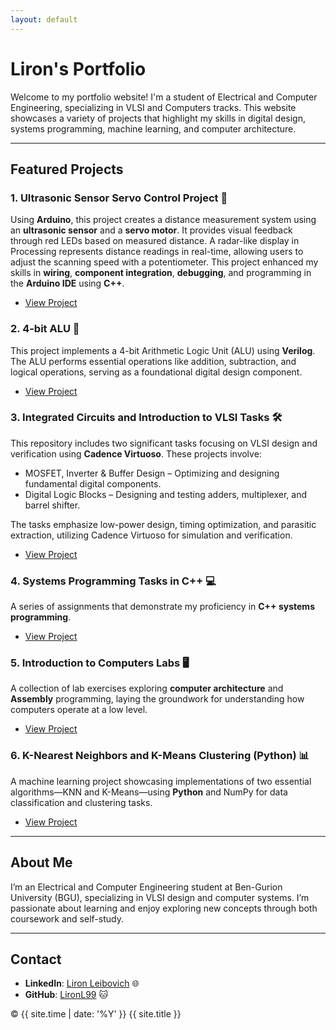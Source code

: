 ```yaml
---
layout: default
---
```


# Liron's Portfolio

Welcome to my portfolio website! I'm a student of Electrical and Computer Engineering, specializing in VLSI and Computers tracks. This website showcases a variety of projects that highlight my skills in digital design, systems programming, machine learning, and computer architecture.

---

## Featured Projects

### 1. Ultrasonic Sensor Servo Control Project 📡
Using **Arduino**, this project creates a distance measurement system using an **ultrasonic sensor** and a **servo motor**. It provides visual feedback through red LEDs based on measured distance. A radar-like display in Processing represents distance readings in real-time, allowing users to adjust the scanning speed with a potentiometer. This project enhanced my skills in **wiring**, **component integration**, **debugging**, and programming in the **Arduino IDE** using **C++**.

- [View Project](https://github.com/LironL99/portfolio/tree/main/Ultrasonic-Sensor-Servo-Control-Project)


### 2. 4-bit ALU 🧮
This project implements a 4-bit Arithmetic Logic Unit (ALU) using **Verilog**. The ALU performs essential operations like addition, subtraction, and logical operations, serving as a foundational digital design component.
- [View Project](https://github.com/LironL99/portfolio/tree/main/4-bit-ALU)

### 3. Integrated Circuits and Introduction to VLSI Tasks 🛠️
This repository includes two significant tasks focusing on VLSI design and verification using **Cadence Virtuoso**. These projects involve:
- MOSFET, Inverter & Buffer Design – Optimizing and designing fundamental digital components.
- Digital Logic Blocks – Designing and testing adders, multiplexer, and barrel shifter.

The tasks emphasize low-power design, timing optimization, and parasitic extraction, utilizing Cadence Virtuoso for simulation and verification.
- [View Project](https://github.com/LironL99/portfolio/tree/main/Integrated-Circuits-and-Introduction-to-VLSI-Tasks)

### 4. Systems Programming Tasks in C++ 💻
A series of assignments that demonstrate my proficiency in **C++ systems programming**.
- [View Project](https://github.com/LironL99/portfolio/tree/main/Systems-Programming-Tasks-CPP)

### 5. Introduction to Computers Labs 🖥️
A collection of lab exercises exploring **computer architecture** and **Assembly** programming, laying the groundwork for understanding how computers operate at a low level.
- [View Project](https://github.com/LironL99/portfolio/tree/main/Introduction-to-Computers-Labs)

### 6. K-Nearest Neighbors and K-Means Clustering (Python) 📊
A machine learning project showcasing implementations of two essential algorithms—KNN and K-Means—using **Python** and NumPy for data classification and clustering tasks.
- [View Project](https://github.com/LironL99/portfolio/tree/main/KNN-and-K-Means-Implementation-Python)

---

## About Me

I’m an Electrical and Computer Engineering student at Ben-Gurion University (BGU), specializing in VLSI design and computer systems. I’m passionate about learning and enjoy exploring new concepts through both coursework and self-study.

---

## Contact

- **LinkedIn**: [Liron Leibovich](https://www.linkedin.com/in/liron-leibovich1) 🌐
- **GitHub**: [LironL99](https://github.com/LironL99) 🐱

&copy; {{ site.time | date: '%Y' }} {{ site.title }}
